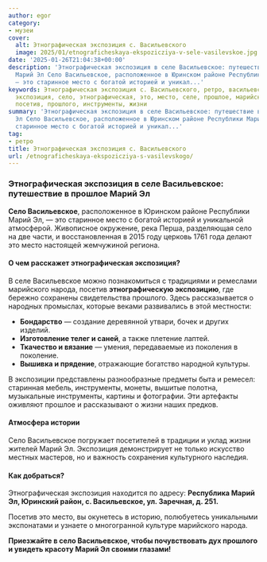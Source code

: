 ```yaml
---
author: egor
category:
- музеи
cover:
  alt: Этнографическая экспозиция с. Васильевского
  image: 2025/01/etnograficheskaya-ekspozicziya-v-sele-vasilevskoe.jpg
date: '2025-01-26T21:04:38+00:00'
description: 'Этнографическая экспозиция в селе Васильевское: путешествие в прошлое
  Марий Эл Село Васильевское, расположенное в Юринском районе Республики Марий Эл,
  — это старинное место с богатой историей и уникал...'
keywords: Этнографическая экспозиция с. Васильевского, ретро, васильевское, марий,
  экспозиция, село, этнографическая, это, место, селе, прошлое, марийского, народа,
  посетив, прошлого, инструменты, жизни
summary: 'Этнографическая экспозиция в селе Васильевское: путешествие в прошлое Марий
  Эл Село Васильевское, расположенное в Юринском районе Республики Марий Эл, — это
  старинное место с богатой историей и уникал...'
tag:
- ретро
title: Этнографическая экспозиция с. Васильевского
url: /etnograficheskaya-ekspozicziya-s-vasilevskogo/
---
```


### Этнографическая экспозиция в селе Васильевское: путешествие в прошлое Марий Эл

 **Село Васильевское**, расположенное в Юринском районе Республики Марий Эл, — это старинное место с богатой историей и уникальной атмосферой. Живописное окружение, река Перша, разделяющая село на две части, и восстановленная в 2015 году церковь 1761 года делают это место настоящей жемчужиной региона.

#### О чем расскажет этнографическая экспозиция?

В селе Васильевское можно познакомиться с традициями и ремеслами марийского народа, посетив **этнографическую экспозицию**, где бережно сохранены свидетельства прошлого. Здесь рассказывается о народных промыслах, которые веками развивались в этой местности:

- **Бондарство** — создание деревянной утвари, бочек и других изделий.
- **Изготовление телег и саней**, а также плетение лаптей.
- **Ткачество и вязание** — умения, передаваемые из поколения в поколение.
- **Вышивка и прядение**, отражающие богатство народной культуры.

В экспозиции представлены разнообразные предметы быта и ремесел: старинная мебель, инструменты, монеты, вышитые полотна, музыкальные инструменты, картины и фотографии. Эти артефакты оживляют прошлое и рассказывают о жизни наших предков.

#### Атмосфера истории

Село Васильевское погружает посетителей в традиции и уклад жизни жителей Марий Эл. Экспозиция демонстрирует не только искусство местных мастеров, но и важность сохранения культурного наследия.

#### Как добраться?

Этнографическая экспозиция находится по адресу:
**Республика Марий Эл, Юринский район, с. Васильевское, ул. Заречная, д. 251.**

Посетив это место, вы окунетесь в историю, полюбуетесь уникальными экспонатами и узнаете о многогранной культуре марийского народа.

**Приезжайте в село Васильевское, чтобы почувствовать дух прошлого и увидеть красоту Марий Эл своими глазами!**